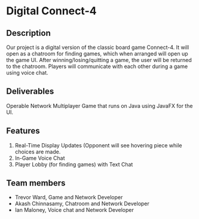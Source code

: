 # Digital Connect-4


## Description

Our project is a digital version of the classic board game Connect-4.
It will open as a chatroom for finding games, which when arranged will open up the game UI.
After winning/losing/quitting a game, the user will be returned to the chatroom.
Players will communicate with each other during a game using voice chat.

## Deliverables

Operable Network Multiplayer  Game that runs on Java using JavaFX for the UI. 

## Features

1. Real-Time Display Updates (Opponent will see hovering piece while choices are made.
2. In-Game Voice Chat
3. Player Lobby (for finding games) with Text Chat

## Team members

* Trevor Ward, Game and Network Developer
* Akash Chinnasamy, Chatroom and Network Developer
* Ian Maloney, Voice chat and Network Developer
